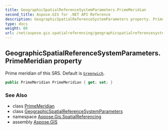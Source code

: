 ```yaml
---
title: GeographicSpatialReferenceSystemParameters.PrimeMeridian
second_title: Aspose.GIS for .NET API Reference
description: GeographicSpatialReferenceSystemParameters property. Prime meridian of this SRS. Default is Greenwich
type: docs
weight: 80
url: /net/aspose.gis.spatialreferencing/geographicspatialreferencesystemparameters/primemeridian/
---
```

## GeographicSpatialReferenceSystemParameters.PrimeMeridian property

Prime meridian of this SRS. Default is [`Greenwich`](../../primemeridian/greenwich/).

```csharp
public PrimeMeridian PrimeMeridian { get; set; }
```

### See Also

* class [PrimeMeridian](../../primemeridian/)
* class [GeographicSpatialReferenceSystemParameters](../)
* namespace [Aspose.Gis.SpatialReferencing](../../geographicspatialreferencesystemparameters/)
* assembly [Aspose.GIS](../../../)


